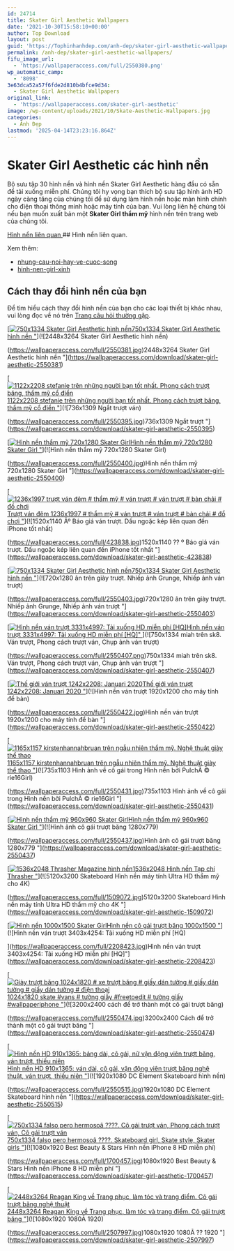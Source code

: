 ```yaml
---
id: 24714
title: Skater Girl Aesthetic Wallpapers
date: '2021-10-30T15:58:10+00:00'
author: Top Download
layout: post
guid: 'https://Tophinhanhdep.com/anh-dep/skater-girl-aesthetic-wallpapers/'
permalink: /anh-dep/skater-girl-aesthetic-wallpapers/
fifu_image_url:
  - 'https://wallpaperaccess.com/full/2550380.png'
wp_automatic_camp:
  - '8098'
3e63dca52a57f6fde2d810b4bfce9d34:
  - Skater Girl Aesthetic Wallpapers
original_link:
  - 'https://wallpaperaccess.com/skater-girl-aesthetic'
image: /wp-content/uploads/2021/10/Skate-Aesthetic-Wallpapers.jpg
categories:
  - Ảnh Đẹp
lastmod: '2025-04-14T23:23:16.864Z'
---
```

# Skater Girl Aesthetic các hình nền

Bộ sưu tập 30 hình nền và hình nền Skater Girl Aesthetic hàng đầu có sẵn để tải xuống miễn phí. Chúng tôi hy vọng bạn thích bộ sưu tập hình ảnh HD ngày càng tăng của chúng tôi để sử dụng làm hình nền hoặc màn hình chính cho điện thoại thông minh hoặc máy tính của bạn. Vui lòng liên hệ chúng tôi nếu bạn muốn xuất bản một **Skater Girl thẩm mỹ** hình nền trên trang web của chúng tôi.

[Hình nền liên quan ](#related) ## Hình nền liên quan.

   
 Xem thêm:

   
- [nhung-cau-noi-hay-ve-cuoc-song](https://tophinhanhdep.com/nhung-cau-noi-hay/nhung-cau-noi-hay-ve-cuoc-song/)
- [hinh-nen-girl-xinh](https://tophinhanhdep.com/gai-xinh/hinh-nen-girl-xinh/)

## Cách thay đổi hình nền của bạn

Để tìm hiểu cách thay đổi hình nền của bạn cho các loại thiết bị khác nhau, vui lòng đọc về nó trên [Trang câu hỏi thường gặp](https://tophinhanhdep.com/faq/).

  
[[![750x1334 Skater Girl Aesthetic hình nền](https://wallpaperaccess.com/full/2550380.png)750x1334 Skater Girl Aesthetic hình nền "](https://wallpaperaccess.com/download/skater-girl-aesthetic-2550380)](![2448x3264 Skater Girl Aesthetic hình nền)

(https://wallpaperaccess.com/full/2550381.jpg)2448x3264 Skater Girl Aesthetic hình nền "](https://wallpaperaccess.com/download/skater-girl-aesthetic-2550381)

[[![1122x2208 stefanie trên những người bạn tốt nhất.  Phong cách trượt băng, thẩm mỹ cổ điển](https://wallpaperaccess.com/full/2479988.jpg)1122x2208 stefanie trên những người bạn tốt nhất. Phong cách trượt băng, thẩm mỹ cổ điển "](https://wallpaperaccess.com/download/skater-girl-aesthetic-2479988)](![736x1309 Ngắt trượt ván)

(https://wallpaperaccess.com/full/2550395.jpg)736x1309 Ngắt trượt "](https://wallpaperaccess.com/download/skater-girl-aesthetic-2550395)

[[![Hình nền thẩm mỹ 720x1280 Skater Girl](https://wallpaperaccess.com/full/2550397.jpg)Hình nền thẩm mỹ 720x1280 Skater Girl "](https://wallpaperaccess.com/download/skater-girl-aesthetic-2550397)](![Hình nền thẩm mỹ 720x1280 Skater Girl)

(https://wallpaperaccess.com/full/2550400.jpg)Hình nền thẩm mỹ 720x1280 Skater Girl "](https://wallpaperaccess.com/download/skater-girl-aesthetic-2550400)

[[![1236x1997 trượt ván đêm # thẩm mỹ # ván trượt # ván trượt # bàn chải # đồ chơi](https://wallpaperaccess.com/full/2550393.jpg)Trượt ván đêm 1236x1997 # thẩm mỹ # ván trượt # ván trượt # bàn chải # đồ chơi "](https://wallpaperaccess.com/download/skater-girl-aesthetic-2550393)](![1520x1140 Âº Báo giá ván trượt.  Dấu ngoặc kép liên quan đến iPhone tốt nhất)

(https://wallpaperaccess.com/full/423838.jpg)1520x1140 ?? º Báo giá ván trượt. Dấu ngoặc kép liên quan đến iPhone tốt nhất "](https://wallpaperaccess.com/download/skater-girl-aesthetic-423838)

[[![750x1334 Skater Girl Aesthetic hình nền](https://wallpaperaccess.com/full/2550402.jpg)750x1334 Skater Girl Aesthetic hình nền "](https://wallpaperaccess.com/download/skater-girl-aesthetic-2550402)](![720x1280 ân trên giày trượt.  Nhiếp ảnh Grunge, Nhiếp ảnh ván trượt)

(https://wallpaperaccess.com/full/2550403.jpg)720x1280 ân trên giày trượt. Nhiếp ảnh Grunge, Nhiếp ảnh ván trượt "](https://wallpaperaccess.com/download/skater-girl-aesthetic-2550403)

[[![Hình nền ván trượt 3331x4997: Tải xuống HD miễn phí [HQ]](https://wallpaperaccess.com/full/2507643.jpg)Hình nền ván trượt 3331x4997: Tải xuống HD miễn phí \[HQ\]" ](https://wallpaperaccess.com/download/skater-girl-aesthetic-2507643)](![750x1334 miah trên sk8.  Ván trượt, Phong cách trượt ván, Chụp ảnh ván trượt)

(https://wallpaperaccess.com/full/2550407.png)750x1334 miah trên sk8. Ván trượt, Phong cách trượt ván, Chụp ảnh ván trượt "](https://wallpaperaccess.com/download/skater-girl-aesthetic-2550407)

[[![Thế giới ván trượt 1242x2208: Januari 2020](https://wallpaperaccess.com/full/2508044.jpg)Thế giới ván trượt 1242x2208: Januari 2020 "](https://wallpaperaccess.com/download/skater-girl-aesthetic-2508044)](![Hình nền ván trượt 1920x1200 cho máy tính để bàn)

(https://wallpaperaccess.com/full/2550422.jpg)Hình nền ván trượt 1920x1200 cho máy tính để bàn "](https://wallpaperaccess.com/download/skater-girl-aesthetic-2550422)

[[![1165x1157 kirstenhannahbruan trên ngẫu nhiên thẩm mỹ.  Nghệ thuật giày thể thao](https://wallpaperaccess.com/full/2550430.jpg)1165x1157 kirstenhannahbruan trên ngẫu nhiên thẩm mỹ. Nghệ thuật giày thể thao "](https://wallpaperaccess.com/download/skater-girl-aesthetic-2550430)](![735x1103 Hình ảnh về cô gái trong Hình nền bởi PulchÃ © rie16Girl)

(https://wallpaperaccess.com/full/2550431.jpg)735x1103 Hình ảnh về cô gái trong Hình nền bởi PulchÃ © rie16Girl "](https://wallpaperaccess.com/download/skater-girl-aesthetic-2550431)

[[![Hình nền thẩm mỹ 960x960 Skater Girl](https://wallpaperaccess.com/full/2550435.jpg)Hình nền thẩm mỹ 960x960 Skater Girl "](https://wallpaperaccess.com/download/skater-girl-aesthetic-2550435)](![Hình ảnh cô gái trượt băng 1280x779)

(https://wallpaperaccess.com/full/2550437.jpg)Hình ảnh cô gái trượt băng 1280x779 "](https://wallpaperaccess.com/download/skater-girl-aesthetic-2550437)

[[![1536x2048 Thrasher Magazine hình nền](https://wallpaperaccess.com/full/2550447.jpg)1536x2048 Hình nền Tạp chí Thrasher "](https://wallpaperaccess.com/download/skater-girl-aesthetic-2550447)](![5120x3200 Skateboard Hình nền máy tính Ultra HD thẩm mỹ cho 4K)

(https://wallpaperaccess.com/full/1509072.jpg)5120x3200 Skateboard Hình nền máy tính Ultra HD thẩm mỹ cho 4K "](https://wallpaperaccess.com/download/skater-girl-aesthetic-1509072)

[[![Hình nền 1000x1500 Skater Girl](https://wallpaperaccess.com/full/2550457.jpg)Hình nền cô gái trượt băng 1000x1500 "](https://wallpaperaccess.com/download/skater-girl-aesthetic-2550457)](![Hình nền ván trượt 3403x4254: Tải xuống HD miễn phí [HQ)

](https://wallpaperaccess.com/full/2208423.jpg)Hình nền ván trượt 3403x4254: Tải xuống HD miễn phí \[HQ\]"](https://wallpaperaccess.com/download/skater-girl-aesthetic-2208423)

[[![Giày trượt băng 1024x1820 # xe trượt băng # giấy dán tường # giấy dán tường # giấy dán tường # điện thoại](https://wallpaperaccess.com/full/2252933.jpg)1024x1820 skate #vans # tường giấy #freetoedit # tường giấy #wallpaperiphone "](https://wallpaperaccess.com/download/skater-girl-aesthetic-2252933)](![3200x2400 cách để trở thành một cô gái trượt băng)

(https://wallpaperaccess.com/full/2550474.jpg)3200x2400 Cách để trở thành một cô gái trượt băng "](https://wallpaperaccess.com/download/skater-girl-aesthetic-2550474)

[[![Hình nền HD 910x1365: bảng dài, cô gái, nữ vận động viên trượt băng, ván trượt, thiếu niên](https://wallpaperaccess.com/full/2550503.jpg)Hình nền HD 910x1365: ván dài, cô gái, vận động viên trượt băng nghệ thuật, ván trượt, thiếu niên "](https://wallpaperaccess.com/download/skater-girl-aesthetic-2550503)](![1920x1080 DC Element Skateboard hình nền)

(https://wallpaperaccess.com/full/2550515.jpg)1920x1080 DC Element Skateboard hình nền "](https://wallpaperaccess.com/download/skater-girl-aesthetic-2550515)

[[![750x1334 falso pero hermosoâ ????.  Cô gái trượt ván, Phong cách trượt ván, Cô gái trượt ván](https://wallpaperaccess.com/full/2550531.jpg)750x1334 falso pero hermosoâ ????. Skateboard girl, Skate style, Skater girls "](https://wallpaperaccess.com/download/skater-girl-aesthetic-2550531)](![1080x1920 Best Beauty & Stars Hình nền iPhone 8 HD miễn phí)

(https://wallpaperaccess.com/full/1700457.jpg)1080x1920 Best Beauty &amp; Stars Hình nền iPhone 8 HD miễn phí "](https://wallpaperaccess.com/download/skater-girl-aesthetic-1700457)

[[![2448x3264 Reagan King về Trang phục, làm tóc và trang điểm.  Cô gái trượt băng nghệ thuật](https://wallpaperaccess.com/full/2550570.jpg)2448x3264 Reagan King về Trang phục, làm tóc và trang điểm. Cô gái trượt băng "](https://wallpaperaccess.com/download/skater-girl-aesthetic-2550570)](![1080x1920 1080Ã 1920)

(https://wallpaperaccess.com/full/2507997.jpg)1080x1920 1080Ã ?? 1920 "](https://wallpaperaccess.com/download/skater-girl-aesthetic-2507997)
